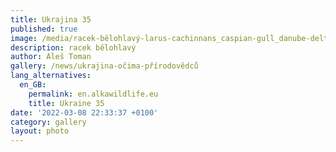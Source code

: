 ```yaml
---
title: Ukrajina 35
published: true
image: /media/racek-bělohlavý-larus-cachinnans_caspian-gull_danube-delta-u.jpg
description: racek bělohlavý
author: Aleš Toman
gallery: /news/ukrajina-očima-přírodovědců
lang_alternatives:
  en_GB:
    permalink: en.alkawildlife.eu
    title: Ukraine 35
date: '2022-03-08 22:33:37 +0100'
category: gallery
layout: photo
---
```


